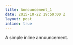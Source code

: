 ```yaml
---
title: Announcement_1
date: 2015-10-22 19:59:00 Z
layout: post
inline: true
---
```


A simple inline announcement.
